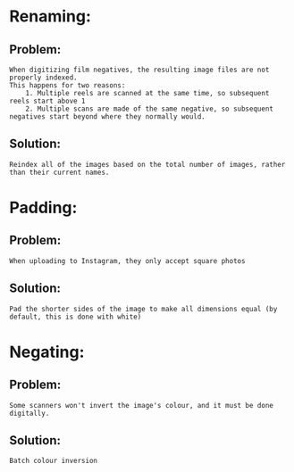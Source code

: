 # Renaming:
## Problem:
    When digitizing film negatives, the resulting image files are not properly indexed.
    This happens for two reasons:
        1. Multiple reels are scanned at the same time, so subsequent reels start above 1
        2. Multiple scans are made of the same negative, so subsequent negatives start beyond where they normally would.

## Solution:
    Reindex all of the images based on the total number of images, rather than their current names.


# Padding:
## Problem:
    When uploading to Instagram, they only accept square photos
## Solution:
    Pad the shorter sides of the image to make all dimensions equal (by default, this is done with white)


# Negating:
## Problem:
    Some scanners won't invert the image's colour, and it must be done digitally.
## Solution:
    Batch colour inversion
